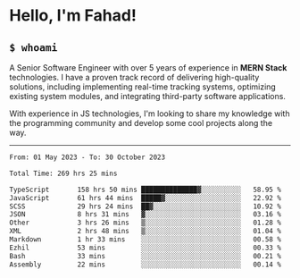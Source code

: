 <h1>Hello, I'm Fahad!</h1>

<h2><code>$ whoami</code></h2>

A Senior Software Engineer with over 5 years of experience in **MERN Stack** technologies. I have a proven track record of delivering high-quality solutions, including implementing real-time tracking systems, optimizing existing system modules, and integrating third-party software applications.

With experience in JS technologies, I'm looking to share my knowledge with the programming community and develop some cool projects along the way.

---

<!--START_SECTION:waka-->

```txt
From: 01 May 2023 - To: 30 October 2023

Total Time: 269 hrs 25 mins

TypeScript       158 hrs 50 mins ██████████████▓░░░░░░░░░░   58.95 %
JavaScript       61 hrs 44 mins  █████▓░░░░░░░░░░░░░░░░░░░   22.92 %
SCSS             29 hrs 24 mins  ██▓░░░░░░░░░░░░░░░░░░░░░░   10.92 %
JSON             8 hrs 31 mins   ▓░░░░░░░░░░░░░░░░░░░░░░░░   03.16 %
Other            3 hrs 26 mins   ▒░░░░░░░░░░░░░░░░░░░░░░░░   01.28 %
XML              2 hrs 48 mins   ▒░░░░░░░░░░░░░░░░░░░░░░░░   01.04 %
Markdown         1 hr 33 mins    ░░░░░░░░░░░░░░░░░░░░░░░░░   00.58 %
Ezhil            53 mins         ░░░░░░░░░░░░░░░░░░░░░░░░░   00.33 %
Bash             33 mins         ░░░░░░░░░░░░░░░░░░░░░░░░░   00.21 %
Assembly         22 mins         ░░░░░░░░░░░░░░░░░░░░░░░░░   00.14 %
```

<!--END_SECTION:waka-->

<!--
**heyFahad/heyFahad** is a ✨ _special_ ✨ repository because its `README.md` (this file) appears on your GitHub profile.

Here are some ideas to get you started:

- 🔭 I’m currently working on ...
- 🌱 I’m currently learning ...
- 👯 I’m looking to collaborate on ...
- 🤔 I’m looking for help with ...
- 💬 Ask me about ...
- 📫 How to reach me: ...
- 😄 Pronouns: ...
- ⚡ Fun fact: ...
-->
